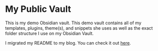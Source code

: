 # My Public Vault
This is my demo Obsidian vault. This demo vault contains all of my templates, plugins, theme(s), and snippets she uses as well as the exact folder structure I use on my Obsidian Vault.

I migrated my README to my blog. You can check it out [here](https://techbyerin.com/dudethatserin/My-Obsidian-Setup-8e7961e46220452aa80d8c86b54bed28).
